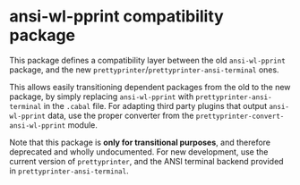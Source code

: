 ansi-wl-pprint compatibility package
====================================

This package defines a compatibility layer between the old `ansi-wl-pprint`
package, and the new `prettyprinter`/`prettyprinter-ansi-terminal` ones.

This allows easily transitioning dependent packages from the old to the new
package, by simply replacing `ansi-wl-pprint` with `prettyprinter-ansi-terminal`
in the `.cabal` file. For adapting third party plugins that output
`ansi-wl-pprint` data, use the proper converter from the
`prettyprinter-convert-ansi-wl-pprint` module.

Note that this package is **only for transitional purposes**, and therefore
deprecated and wholly undocumented. For new development, use the current version
of `prettyprinter`, and the ANSI terminal backend provided in
`prettyprinter-ansi-terminal`.
